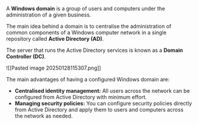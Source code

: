 A **Windows domain** is a group of users and computers under the administration of a given business. 

The main idea behind a domain is to centralise the administration of common components of a Windows computer network in a single repository called **Active Directory (AD)**. 

The server that runs the Active Directory services is known as a **Domain Controller (DC)**.

![[Pasted image 20250128115307.png]]


The main advantages of having a configured Windows domain are:
- **Centralised identity management:** All users across the network can be configured from Active Directory with minimum effort.
- **Managing security policies:** You can configure security policies directly from Active Directory and apply them to users and computers across the network as needed.

